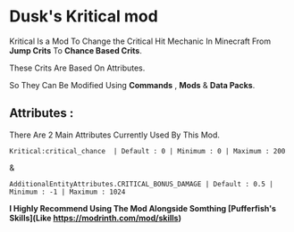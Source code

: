 # Dusk's Kritical mod

Kritical Is a Mod To Change the Critical Hit Mechanic In Minecraft 
From **Jump Crits** To **Chance Based Crits**.

These Crits Are Based On Attributes.

So They Can Be Modified Using **Commands** , **Mods** & **Data Packs**.

## Attributes : 

There Are 2 Main Attributes Currently Used By This Mod.

```Kritical:critical_chance  | Default : 0 | Minimum : 0 | Maximum : 200  ```

&

```AdditionalEntityAttributes.CRITICAL_BONUS_DAMAGE | Default : 0.5 | Minimum : -1 | Maximum : 1024```

**I Highly Recommend Using The Mod Alongside Somthing [Pufferfish's Skills](Like https://modrinth.com/mod/skills)**
